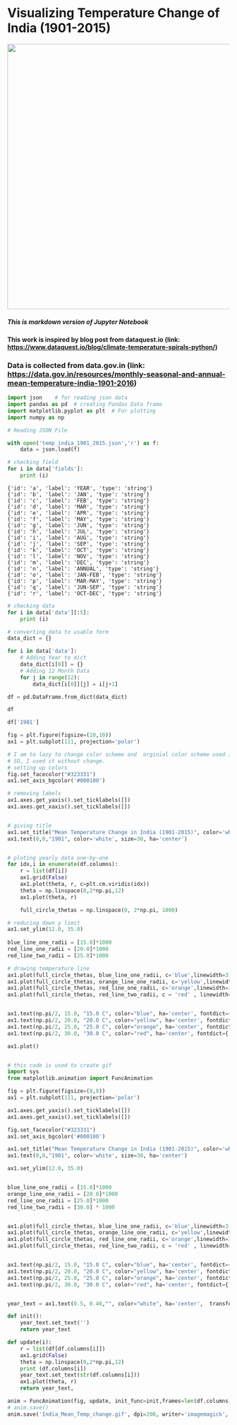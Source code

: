 

# Visualizing Temperature Change of India (1901-2015)

<img src="https://github.com/immortal3/India-Mean-Temp-Visual/blob/master/India_Mean_Temp_change.gif" width="600" height="600">


##### This is markdown version of Jupyter Notebook

#### This work is inspired by blog post from dataquest.io (link: https://www.dataquest.io/blog/climate-temperature-spirals-python/)

### Data is collected from data.gov.in (link: https://data.gov.in/resources/monthly-seasonal-and-annual-mean-temperature-india-1901-2016)



```python
import json    # for reading json data
import pandas as pd  # creating Pandas Data frame
import matplotlib.pyplot as plt  # For plotting
import numpy as np
```


```python
# Reading JSON File

with open('temp_india_1901_2015.json','r') as f:
    data = json.load(f)
```


```python
# checking field
for i in data['fields']:
    print (i)
```

    {'id': 'a', 'label': 'YEAR', 'type': 'string'}
    {'id': 'b', 'label': 'JAN', 'type': 'string'}
    {'id': 'c', 'label': 'FEB', 'type': 'string'}
    {'id': 'd', 'label': 'MAR', 'type': 'string'}
    {'id': 'e', 'label': 'APR', 'type': 'string'}
    {'id': 'f', 'label': 'MAY', 'type': 'string'}
    {'id': 'g', 'label': 'JUN', 'type': 'string'}
    {'id': 'h', 'label': 'JUL', 'type': 'string'}
    {'id': 'i', 'label': 'AUG', 'type': 'string'}
    {'id': 'j', 'label': 'SEP', 'type': 'string'}
    {'id': 'k', 'label': 'OCT', 'type': 'string'}
    {'id': 'l', 'label': 'NOV', 'type': 'string'}
    {'id': 'm', 'label': 'DEC', 'type': 'string'}
    {'id': 'n', 'label': 'ANNUAL', 'type': 'string'}
    {'id': 'o', 'label': 'JAN-FEB', 'type': 'string'}
    {'id': 'p', 'label': 'MAR-MAY', 'type': 'string'}
    {'id': 'q', 'label': 'JUN-SEP', 'type': 'string'}
    {'id': 'r', 'label': 'OCT-DEC', 'type': 'string'}



```python
# checking data
for i in data['data'][:5]:
    print (i)
```


```python
# converting data to usable form
data_dict = {}

for i in data['data']:
    # Adding Year to dict
    data_dict[i[0]] = {}
    # Adding 12 Month Data
    for j in range(12):
        data_dict[i[0]][j] = i[j+1]
```


```python
df = pd.DataFrame.from_dict(data_dict)
```


```python
df
```


```python
df['1901']
```


```python
fig = plt.figure(figsize=(10,10))
ax1 = plt.subplot(111, projection='polar')

# I am to lazy to change color scheme and  orginial color scheme used in blogpost is also nice. 
# SO, I used it without change. 
# setting up colors
fig.set_facecolor("#323331")
ax1.set_axis_bgcolor('#000100')

# removing labels
ax1.axes.get_yaxis().set_ticklabels([])
ax1.axes.get_xaxis().set_ticklabels([])


# giving title
ax1.set_title("Mean Temperature Change in India (1901-2015)", color='white', fontdict={'fontsize': 30})
ax1.text(0,0,"1901", color='white', size=30, ha='center')


# ploting yearly data one-by-one
for idx,i in enumerate(df.columns):
    r = list(df[i])
    ax1.grid(False)
    ax1.plot(theta, r, c=plt.cm.viridis(idx))
    theta = np.linspace(0,2*np.pi,12)
    ax1.plot(theta, r)

    full_circle_thetas = np.linspace(0, 2*np.pi, 1000)

# reducing down y limit
ax1.set_ylim(12.0, 35.0)
    
blue_line_one_radii = [15.0]*1000
red_line_one_radii = [20.0]*1000
red_line_two_radii = [25.0]*1000

# drawing temperature line
ax1.plot(full_circle_thetas, blue_line_one_radii, c='blue',linewidth=3)
ax1.plot(full_circle_thetas, orange_line_one_radii, c='yellow',linewidth=3)
ax1.plot(full_circle_thetas, red_line_one_radii, c='orange',linewidth=3)
ax1.plot(full_circle_thetas, red_line_two_radii, c = 'red' , linewidth=3)


ax1.text(np.pi/2, 15.0, "15.0 C", color="blue", ha='center', fontdict={'fontsize': 20})
ax1.text(np.pi/2, 20.0, "20.0 C", color="yellow", ha='center', fontdict={'fontsize': 20})
ax1.text(np.pi/2, 25.0, "25.0 C", color="orange", ha='center', fontdict={'fontsize': 20})
ax1.text(np.pi/2, 30.0, "30.0 C", color="red", ha='center', fontdict={'fontsize': 20})

ax1.plot()

```


```python

# this code is used to create gif
import sys
from matplotlib.animation import FuncAnimation

fig = plt.figure(figsize=(8,8))
ax1 = plt.subplot(111, projection='polar')

ax1.axes.get_yaxis().set_ticklabels([])
ax1.axes.get_xaxis().set_ticklabels([])

fig.set_facecolor("#323331")
ax1.set_axis_bgcolor('#000100')

ax1.set_title("Mean Temperature Change in India (1901-2015)", color='white', fontdict={'fontsize': 20})
ax1.text(0,0,"1901", color='white', size=30, ha='center')

ax1.set_ylim(12.0, 35.0)


blue_line_one_radii = [15.0]*1000
orange_line_one_radii = [20.0]*1000
red_line_one_radii = [25.0]*1000
red_line_two_radii = [30.0] * 1000


ax1.plot(full_circle_thetas, blue_line_one_radii, c='blue',linewidth=3)
ax1.plot(full_circle_thetas, orange_line_one_radii, c='yellow',linewidth=3)
ax1.plot(full_circle_thetas, red_line_one_radii, c='orange',linewidth=3)
ax1.plot(full_circle_thetas, red_line_two_radii, c = 'red' , linewidth=3)


ax1.text(np.pi/2, 15.0, "15.0 C", color="blue", ha='center', fontdict={'fontsize': 20})
ax1.text(np.pi/2, 20.0, "20.0 C", color="yellow", ha='center', fontdict={'fontsize': 20})
ax1.text(np.pi/2, 25.0, "25.0 C", color="orange", ha='center', fontdict={'fontsize': 20})
ax1.text(np.pi/2, 30.0, "30.0 C", color="red", ha='center', fontdict={'fontsize': 20})


year_text = ax1.text(0.5, 0.46,"", color="white", ha='center',  transform=ax1.transAxes,fontdict={'fontsize': 17})

def init():    
    year_text.set_text('')
    return year_text

def update(i):
    r = list(df[df.columns[i]])
    ax1.grid(False)
    theta = np.linspace(0,2*np.pi,12)
    print (df.columns[i])
    year_text.set_text(str(df.columns[i]))
    ax1.plot(theta, r)
    return year_text,

anim = FuncAnimation(fig, update, init_func=init,frames=len(df.columns), interval=150,blit=False)
# anim.save()
anim.save('India_Mean_Temp_change.gif', dpi=200, writer='imagemagick', savefig_kwargs={'facecolor': '#323331'})
```
